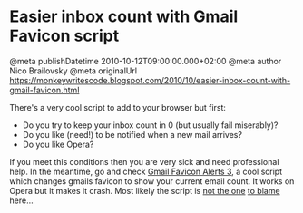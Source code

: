 # Easier inbox count with Gmail Favicon script

@meta publishDatetime 2010-10-12T09:00:00.000+02:00
@meta author Nico Brailovsky
@meta originalUrl https://monkeywritescode.blogspot.com/2010/10/easier-inbox-count-with-gmail-favicon.html

There's a very cool script to add to your browser but first:

* Do you try to keep your inbox count in 0 (but usually fail miserably)?
* Do you like (need!) to be notified when a new mail arrives?
* Do you like Opera?

If you meet this conditions then you are very sick and need professional help. In the meantime, go and check [Gmail Favicon Alerts 3](/blog_md/youfoundadeadlink.md), a cool script which changes gmails favicon to show your current email count. It works on Opera but it makes it crash. Most likely the script is [not the one](/blog_md/2010/0708_Operaborksgmail.md) [to blame](/blog_md/2010/0723_FuuuuuuuuuuuuuuOpera.md) here...

